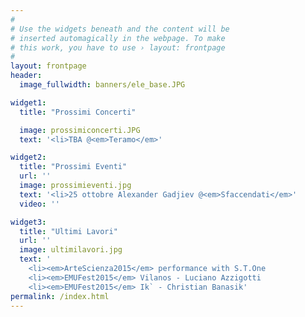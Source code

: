 ```yaml
---
#
# Use the widgets beneath and the content will be
# inserted automagically in the webpage. To make
# this work, you have to use › layout: frontpage
#
layout: frontpage
header:
  image_fullwidth: banners/ele_base.JPG

widget1:
  title: "Prossimi Concerti"

  image: prossimiconcerti.JPG
  text: '<li>TBA @<em>Teramo</em>'

widget2:
  title: "Prossimi Eventi"
  url: ''
  image: prossimieventi.jpg
  text: '<li>25 ottobre Alexander Gadjiev @<em>Sfaccendati</em>'
  video: ''

widget3:
  title: "Ultimi Lavori"
  url: ''
  image: ultimilavori.jpg
  text: '
    <li><em>ArteScienza2015</em> performance with S.T.One
    <li><em>EMUFest2015</em> Vilanos - Luciano Azzigotti
    <li><em>EMUFest2015</em> Ik` - Christian Banasik'
permalink: /index.html
---
```


<!-- <div id="videoModal" class="reveal-modal large" data-reveal="">
  <div class="flex-video widescreen vimeo" style="display: block;">
    <iframe width="1280" height="720" src="https://www.youtube.com/embed/3b5zCFSmVvU" frameborder="0" allowfullscreen></iframe>
  </div>
  <a class="close-reveal-modal">&#215;</a>
</div> -->
